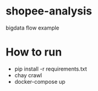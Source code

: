 # shopee-analysis
bigdata flow example


# How to run 

- pip install -r requirements.txt
- chay crawl 
- docker-compose up
